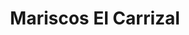 ---
title : Mariscos El Carrizal
layout: negocio
slogan:
web: https://mariscoselcarrizal.com/
categoria: Restaurante
imagenes: ["/assets/img/directorio/mariscos-carrizal.jpeg.webp"]
direccion: Blvd. Benito Juarez #105, Rosarito, B.C.
estado: Baja California
municipio: Rosarito
codigo: 22710
latitude:
longitude:
telefono: 646 112 0770
cocina:
rango: $$
facebook: https://www.facebook.com/mariscoselcarrizal001
instagram: 
whatsapp: 
horariodeservicio: Lunes a Jueves de 10:00 AM a 8:00 PM, Viernes de  10:00 AM a 9:00 PM, Sabado 9:00 AM A 8:00 PM, Domingo 11:00 AM A 9:00 PM
descripcion: Somos una empresa dedicada en pescados y mariscos, el carrizal tiene para usted una amplia variedad de especies del mar frescos y de calidad.
---